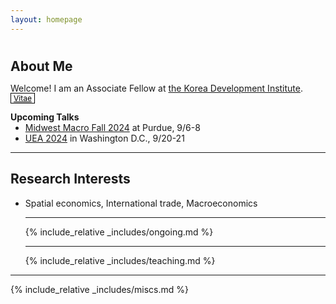 ```yaml
---
layout: homepage
---
```


<div class="blank-div"></div>
<h1 id="about-me"></h1>

<h2 style="margin: 0px 0px 10px;">About Me</h2>

Welcome! I am an Associate Fellow at [the Korea Development Institute](https://www.kdi.re.kr/eng/). <a href="./cv.html" class="btn btn-sm z-depth-0" role="button" style="font-size:12px; color: #000000; border: 1px solid #000000; padding-left: 0.25rem; padding-right: 0.25rem;">Vitae</a>

<h4 style="margin:0 0 0;">Upcoming Talks</h4>
<ul style="margin:0 0 5px;">
    <!-- <li><a href="https://sites.google.com/site/riefnetwork">RIEF Network Doctoral Meeting</a> in Paris, 4/25-26</li> -->
    <!-- <li><a href="https://www.sole-jole.org/upcoming-meeting">SOLE</a> in Portland, 5/3-4</li> -->
    <!-- <li>Korea Insurance Research Institute, 6/10</li> -->
    <li><a href="https://www.sole-jole.org/upcoming-meeting">Midwest Macro Fall 2024</a> at Purdue, 9/6-8</li>
    <li><a href="https://urbaneconomics.org/meetings/uea2024/">UEA 2024</a> in Washington D.C., 9/20-21</li>
</ul>

---

## Research Interests

- Spatial economics, International trade, Macroeconomics

  ***

  {% include_relative _includes/ongoing.md %}

  ***

  {% include_relative _includes/teaching.md %}

<!--- {% include_relative _includes/services.md %} --->
<!--- {% include_relative _includes/contact.md %}  --->

---

{% include_relative _includes/miscs.md %}
